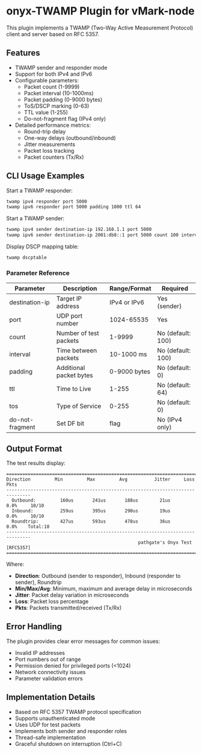 # onyx-TWAMP Plugin for vMark-node

This plugin implements a TWAMP (Two-Way Active Measurement Protocol) client and server based on RFC 5357.

## Features

* TWAMP sender and responder mode
* Support for both IPv4 and IPv6
* Configurable parameters:
  - Packet count (1-9999)
  - Packet interval (10-1000ms)
  - Packet padding (0-9000 bytes)
  - ToS/DSCP marking (0-63)
  - TTL value (1-255)
  - Do-not-fragment flag (IPv4 only)
* Detailed performance metrics:
  - Round-trip delay
  - One-way delays (outbound/inbound)
  - Jitter measurements
  - Packet loss tracking
  - Packet counters (Tx/Rx)

## CLI Usage Examples

Start a TWAMP responder:
```bash
twamp ipv4 responder port 5000
twamp ipv6 responder port 5000 padding 1000 ttl 64
```

Start a TWAMP sender:
```bash
twamp ipv4 sender destination-ip 192.168.1.1 port 5000
twamp ipv6 sender destination-ip 2001:db8::1 port 5000 count 100 interval 100
```

Display DSCP mapping table:
```bash
twamp dscptable
```

### Parameter Reference

| Parameter       | Description                | Range/Format     | Required |
|----------------|----------------------------|------------------|----------|
| destination-ip | Target IP address          | IPv4 or IPv6     | Yes (sender) |
| port          | UDP port number            | 1024-65535       | Yes |
| count         | Number of test packets     | 1-9999           | No (default: 100) |
| interval      | Time between packets       | 10-1000 ms       | No (default: 100) |
| padding       | Additional packet bytes    | 0-9000 bytes     | No (default: 0) |
| ttl           | Time to Live              | 1-255            | No (default: 64) |
| tos           | Type of Service           | 0-255            | No (default: 0) |
| do-not-fragment| Set DF bit               | flag             | No (IPv4 only) |

## Output Format

The test results display:
```
===============================================================================
Direction         Min         Max         Avg          Jitter     Loss     Pkts
-------------------------------------------------------------------------------
  Outbound:         160us       241us       188us        21us      0.0%     10/10
  Inbound:          259us       395us       290us        19us      0.0%     10/10
  Roundtrip:        427us       593us       478us        36us      0.0%    Total:10
-------------------------------------------------------------------------------
                                                 pathgate's Onyx Test [RFC5357]
===============================================================================
```

Where:
- **Direction**: Outbound (sender to responder), Inbound (responder to sender), Roundtrip
- **Min/Max/Avg**: Minimum, maximum and average delay in microseconds
- **Jitter**: Packet delay variation in microseconds
- **Loss**: Packet loss percentage
- **Pkts**: Packets transmitted/received (Tx/Rx)

## Error Handling

The plugin provides clear error messages for common issues:
- Invalid IP addresses
- Port numbers out of range
- Permission denied for privileged ports (<1024)
- Network connectivity issues
- Parameter validation errors

## Implementation Details

- Based on RFC 5357 TWAMP protocol specification
- Supports unauthenticated mode
- Uses UDP for test packets
- Implements both sender and responder roles
- Thread-safe implementation
- Graceful shutdown on interruption (Ctrl+C)

